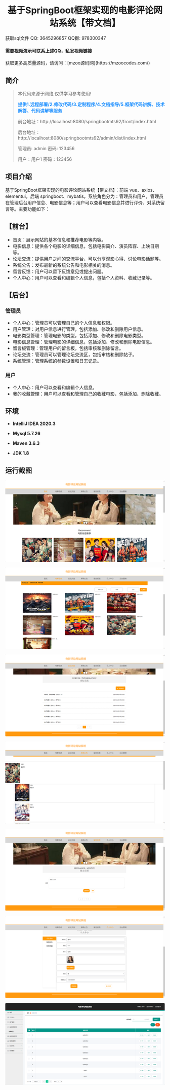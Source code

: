 <h1 align="center">基于SpringBoot框架实现的电影评论网站系统【带文档】</h1></p>

<p> 获取sql文件 QQ: 3645296857 QQ群: 978300347 </p>
<h4> 需要视频演示可联系上述QQ，私发视频链接 </h4>
<p> 获取更多高质量源码，请访问：[mzoo源码网](https://mzoocodes.com/)</p>

## 简介

> 本代码来源于网络,仅供学习参考使用!
>
> <b style="color: dodgerblue"> 提供1.远程部署/2.修改代码/3.定制程序/4.文档指导/5.框架代码讲解、技术解答、代码讲解等服务 </b>
>
> 前台地址：http://localhost:8080/springbootmts92/front/index.html
> 
> 后台地址：http://localhost:8080/springbootmts92/admin/dist/index.html
>
> 管理员: admin 密码: 123456
> 
> 用户：用户1 密码：123456
>

## 项目介绍

基于SpringBoot框架实现的电影评论网站系统【带文档】：前端 vue、axios、elementui，后端 springboot、mybatis，系统角色分为：管理员和用户，管理员在管理后台用户信息、电影信息等；用户可以查看电影信息并进行评价、对系统留言等。主要功能如下：

## 【前台】

- 首页：展示网站的基本信息和推荐电影等内容。
- 电影信息：提供各个电影的详细信息，包括电影简介、演员阵容、上映日期等。
- 论坛交流：提供用户之间的交流平台，可以分享观影心得、讨论电影话题等。
- 系统公告：发布最新的系统公告和电影相关的消息。
- 留言反馈：用户可以留下反馈意见或提出问题。
- 个人中心：用户可以查看和编辑个人信息，包括个人资料、收藏记录等。

## 【后台】
### 管理员

- 个人中心：管理员可以管理自己的个人信息和权限。
- 用户管理：对用户信息进行管理，包括添加、修改和删除用户信息。
- 电影类型管理：管理电影的类型，包括添加、修改和删除电影类型。
- 电影信息管理：管理电影的详细信息，包括添加、修改和删除电影信息。
- 留言板管理：管理用户的留言板，包括审核和删除留言。
- 论坛交流：管理员可以管理论坛交流区，包括审核和删除帖子。
- 系统管理：管理系统的参数设置和日志记录。

### 用户

- 个人中心：用户可以查看和编辑个人信息。
- 我的收藏管理：用户可以查看和管理自己的收藏电影，包括添加、删除收藏。

## 环境

- <b>IntelliJ IDEA 2020.3</b>

- <b>Mysql 5.7.26</b>

- <b>Maven 3.6.3</b>

- <b>JDK 1.8</b>


## 运行截图
![](screenshot/1.png)

![](screenshot/2.png)

![](screenshot/3.png)

![](screenshot/4.png)

![](screenshot/5.png)

![](screenshot/6.png)

![](screenshot/7.png)
